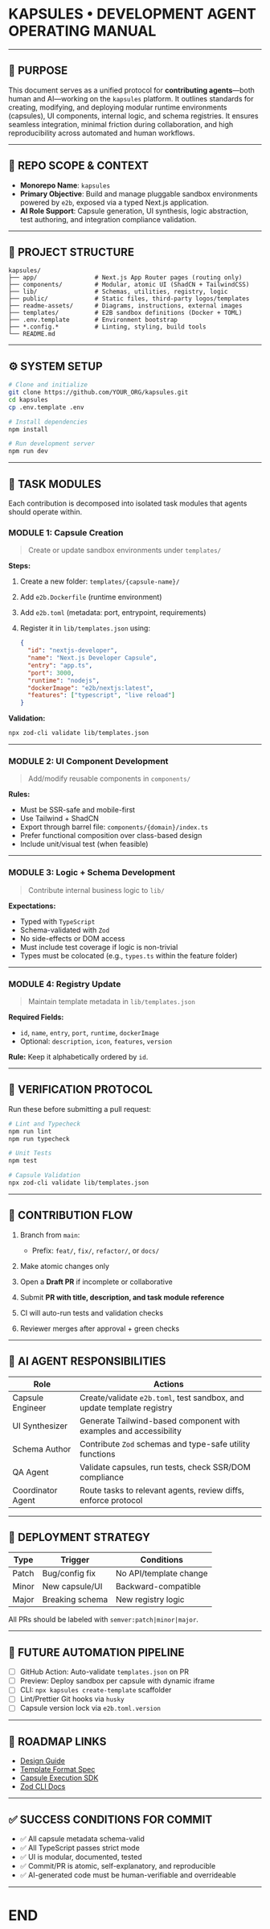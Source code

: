 # KAPSULES • DEVELOPMENT AGENT OPERATING MANUAL

---

## 🧠 PURPOSE

This document serves as a unified protocol for **contributing agents**—both human and AI—working on the `kapsules` platform. It outlines standards for creating, modifying, and deploying modular runtime environments (capsules), UI components, internal logic, and schema registries. It ensures seamless integration, minimal friction during collaboration, and high reproducibility across automated and human workflows.

---

## 📏 REPO SCOPE & CONTEXT

- **Monorepo Name**: `kapsules`
- **Primary Objective**: Build and manage pluggable sandbox environments powered by `e2b`, exposed via a typed Next.js application.
- **AI Role Support**: Capsule generation, UI synthesis, logic abstraction, test authoring, and integration compliance validation.

---

## 📂 PROJECT STRUCTURE

```
kapsules/
├── app/                # Next.js App Router pages (routing only)
├── components/         # Modular, atomic UI (ShadCN + TailwindCSS)
├── lib/                # Schemas, utilities, registry, logic
├── public/             # Static files, third-party logos/templates
├── readme-assets/      # Diagrams, instructions, external images
├── templates/          # E2B sandbox definitions (Docker + TOML)
├── .env.template       # Environment bootstrap
├── *.config.*          # Linting, styling, build tools
└── README.md
```

---

## ⚙️ SYSTEM SETUP

```bash
# Clone and initialize
git clone https://github.com/YOUR_ORG/kapsules.git
cd kapsules
cp .env.template .env

# Install dependencies
npm install

# Run development server
npm run dev
```

---

## 🧹 TASK MODULES

Each contribution is decomposed into isolated task modules that agents should operate within.

### MODULE 1: Capsule Creation

> Create or update sandbox environments under `templates/`

**Steps:**

1. Create a new folder: `templates/{capsule-name}/`
2. Add `e2b.Dockerfile` (runtime environment)
3. Add `e2b.toml` (metadata: port, entrypoint, requirements)
4. Register it in `lib/templates.json` using:

   ```json
   {
     "id": "nextjs-developer",
     "name": "Next.js Developer Capsule",
     "entry": "app.ts",
     "port": 3000,
     "runtime": "nodejs",
     "dockerImage": "e2b/nextjs:latest",
     "features": ["typescript", "live reload"]
   }
   ```

**Validation:**

```bash
npx zod-cli validate lib/templates.json
```

---

### MODULE 2: UI Component Development

> Add/modify reusable components in `components/`

**Rules:**

- Must be SSR-safe and mobile-first
- Use Tailwind + ShadCN
- Export through barrel file: `components/{domain}/index.ts`
- Prefer functional composition over class-based design
- Include unit/visual test (when feasible)

---

### MODULE 3: Logic + Schema Development

> Contribute internal business logic to `lib/`

**Expectations:**

- Typed with `TypeScript`
- Schema-validated with `Zod`
- No side-effects or DOM access
- Must include test coverage if logic is non-trivial
- Types must be colocated (e.g., `types.ts` within the feature folder)

---

### MODULE 4: Registry Update

> Maintain template metadata in `lib/templates.json`

**Required Fields:**

- `id`, `name`, `entry`, `port`, `runtime`, `dockerImage`
- Optional: `description`, `icon`, `features`, `version`

**Rule:** Keep it alphabetically ordered by `id`.

---

## 🧪 VERIFICATION PROTOCOL

Run these before submitting a pull request:

```bash
# Lint and Typecheck
npm run lint
npm run typecheck

# Unit Tests
npm test

# Capsule Validation
npx zod-cli validate lib/templates.json
```

---

## 🔄 CONTRIBUTION FLOW

1. Branch from `main`:

   - Prefix: `feat/`, `fix/`, `refactor/`, or `docs/`

2. Make atomic changes only
3. Open a **Draft PR** if incomplete or collaborative
4. Submit **PR with title, description, and task module reference**
5. CI will auto-run tests and validation checks
6. Reviewer merges after approval + green checks

---

## 🧠 AI AGENT RESPONSIBILITIES

| Role              | Actions                                                                |
| ----------------- | ---------------------------------------------------------------------- |
| Capsule Engineer  | Create/validate `e2b.toml`, test sandbox, and update template registry |
| UI Synthesizer    | Generate Tailwind-based component with examples and accessibility      |
| Schema Author     | Contribute `Zod` schemas and type-safe utility functions               |
| QA Agent          | Validate capsules, run tests, check SSR/DOM compliance                 |
| Coordinator Agent | Route tasks to relevant agents, review diffs, enforce protocol         |

---

## 🚀 DEPLOYMENT STRATEGY

| Type  | Trigger         | Conditions             |
| ----- | --------------- | ---------------------- |
| Patch | Bug/config fix  | No API/template change |
| Minor | New capsule/UI  | Backward-compatible    |
| Major | Breaking schema | New registry logic     |

All PRs should be labeled with `semver:patch|minor|major`.

---

## 🔧 FUTURE AUTOMATION PIPELINE

- [ ] GitHub Action: Auto-validate `templates.json` on PR
- [ ] Preview: Deploy sandbox per capsule with dynamic iframe
- [ ] CLI: `npx kapsules create-template` scaffolder
- [ ] Lint/Prettier Git hooks via `husky`
- [ ] Capsule version lock via `e2b.toml.version`

---

## 📌 ROADMAP LINKS

- [Design Guide](readme-assets/design-guidelines.md)
- [Template Format Spec](lib/template-schema.ts)
- [Capsule Execution SDK](https://docs.e2b.dev)
- [Zod CLI Docs](https://zod.dev)

---

## ✅ SUCCESS CONDITIONS FOR COMMIT

- ✅ All capsule metadata schema-valid
- ✅ All TypeScript passes strict mode
- ✅ UI is modular, documented, tested
- ✅ Commit/PR is atomic, self-explanatory, and reproducible
- ✅ AI-generated code must be human-verifiable and overrideable

---

# END
